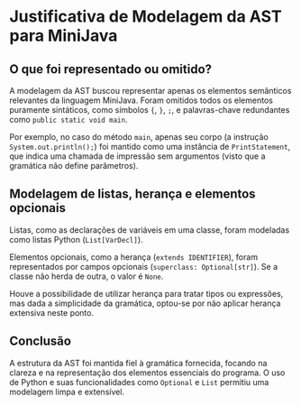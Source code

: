 # Justificativa de Modelagem da AST para MiniJava

## O que foi representado ou omitido?

A modelagem da AST buscou representar apenas os elementos semânticos relevantes da linguagem MiniJava. Foram omitidos todos os elementos puramente sintáticos, como símbolos `{`, `}`, `;`, e palavras-chave redundantes como `public static void main`.

Por exemplo, no caso do método `main`, apenas seu corpo (a instrução `System.out.println();`) foi mantido como uma instância de `PrintStatement`, que indica uma chamada de impressão sem argumentos (visto que a gramática não define parâmetros).

## Modelagem de listas, herança e elementos opcionais

Listas, como as declarações de variáveis em uma classe, foram modeladas como listas Python (`List[VarDecl]`).

Elementos opcionais, como a herança (`extends IDENTIFIER`), foram representados por campos opcionais (`superclass: Optional[str]`). Se a classe não herda de outra, o valor é `None`.

Houve a possibilidade de utilizar herança para tratar tipos ou expressões, mas dada a simplicidade da gramática, optou-se por não aplicar herança extensiva neste ponto.

## Conclusão

A estrutura da AST foi mantida fiel à gramática fornecida, focando na clareza e na representação dos elementos essenciais do programa. O uso de Python e suas funcionalidades como `Optional` e `List` permitiu uma modelagem limpa e extensível.
